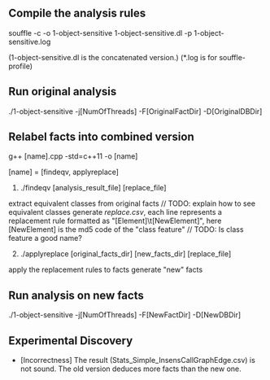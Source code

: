 ## Compile the analysis rules

souffle -c -o 1-object-sensitive 1-object-sensitive.dl -p 1-object-sensitive.log

(1-object-sensitive.dl is the concatenated version.)
(*.log is for souffle-profile)

## Run original analysis

./1-object-sensitive -j[NumOfThreads] -F[OriginalFactDir] -D[OriginalDBDir]

## Relabel facts into combined version

g++ [name].cpp -std=c++11 -o [name]

[name] = [findeqv, applyreplace]

1. ./findeqv [analysis_result_file] [replace_file]

extract equivalent classes from original facts
// TODO: explain how to see equivalent classes
generate *replace.csv*, each line represents a replacement rule formatted as "[Element]\t[NewElement]", here [NewElement] is the md5 code of the "class feature" // TODO: Is class feature a good name?

2. ./applyreplace [original_facts_dir] [new_facts_dir] [replace_file]

apply the replacement rules to facts
generate "new" facts

## Run analysis on new facts

./1-object-sensitive -j[NumOfThreads] -F[NewFactDir] -D[NewDBDir]

## Experimental Discovery

* [Incorrectness] The result (Stats_Simple_InsensCallGraphEdge.csv) is not sound. The old version deduces more facts than the new one.


